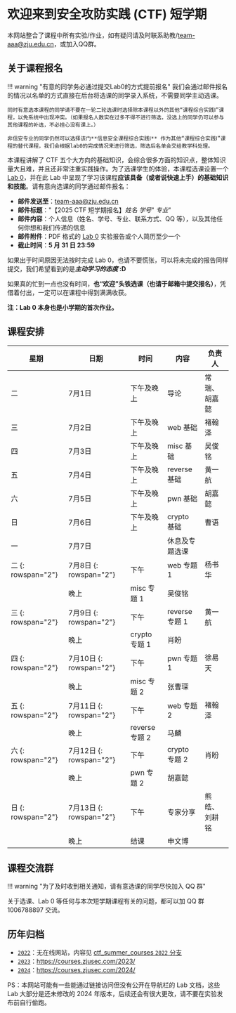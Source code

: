 # 欢迎来到安全攻防实践 (CTF) 短学期

本网站整合了课程中所有实验/作业，如有疑问请及时联系助教/<team-aaa@zju.edu.cn>，或加入QQ群。

## 关于课程报名

!!! warning "有意的同学务必通过提交Lab0的方式提前报名"
    我们会通过邮件报名的情况以名单的方式直接在后台将选课的同学录入系统，不需要同学主动选课。
    
    同时有意选本课程的同学请不要在一轮二轮选课时选择除本课程以外的其他“课程综合实践Ⅰ”课程，以免系统中出现冲突。（如果报名人数实在过多不得不进行筛选，没选上的同学仍可以参与其他课程的补选，不必担心没有课上。）

    非信安专业的同学仍然可以选择该门**信息安全课程综合实践Ⅰ** 作为其他“课程综合实践Ⅰ”课程的替代课程，我们会根据lab0的完成情况来进行筛选，筛选后名单会交给教学科处理。

本课程讲解了 CTF 五个大方向的基础知识，会综合很多方面的知识点，整体知识量大且难，并且还非常注重实践操作。为了选课学生的体验，本课程选课设置一个 [Lab 0](intro/lab0.md)，并在此 Lab 中呈现了学习该课程**应该具备（或者说快速上手）的基础知识和技能**。请有意向选课的同学通过邮件报名：

- **邮件发送至**：<team-aaa@zju.edu.cn>
- **邮件标题**："【2025 CTF 短学期报名】*姓名* *学号*" *专业*"
- **邮件内容**：个人信息（姓名、学号、专业、联系方式、QQ 等），以及其他任何你想和我们传递的信息
- **邮件附件**：PDF 格式的 [Lab 0](intro/lab0.md) 实验报告或个人简历至少一个
- **截止时间**：**5 月 31 日 23:59**

如果出于时间原因无法按时完成 Lab 0，也请不要慌张，可以将未完成的报告同样提交，我们希望看到的是***主动学习的态度* :D**

如果真的忙到一点也没有时间，**也“欢迎”头铁选课（也请于邮箱中提交报名）**，凭借着付出，一定可以在课程中得到满满收获。

**注：Lab 0 本身也是小学期的首次作业。**

<!-- ## 关于课程补选

在已经截止时间（**6月11日**）后仍想参与补选课程的同学，请于考试周前的（**6月19日中午12点**）通过邮件提交课程报名；细节同上所述。补选期间的名额更加有限，故我们将同样根据提交的报告/简历进行筛选，请补选的同学考虑做 [Lab 0](intro/lab0.md) 时的体验做补选决定。 -->

## 课程安排 

| 星期 | 日期   | 时间       | 内容           | 负责人         |
|------|--------|------------|----------------|----------------|
| 二   | 7月1日 | 下午及晚上 | 导论           | 常瑞、胡嘉懿   |
| 三   | 7月2日 | 下午及晚上 | web 基础       | 褚翰泽         |
| 四   | 7月3日 | 下午及晚上 | misc 基础      | 吴俊铭         |
| 五   | 7月4日 | 下午及晚上 | reverse 基础   | 黄一航         |
| 六   | 7月5日 | 下午及晚上 | pwn 基础       | 胡嘉懿         |
| 日   | 7月6日 | 下午及晚上 | crypto 基础    | 曹语           |
| 一   | 7月7日 |            | 休息及专题选课 |                |
| 二 {: rowspan="2"}  | 7月8日 {: rowspan="2"} | 下午       | web 专题 1     | 杨书华         | 
                                               | 晚上       | misc 专题 1    | 吴俊铭         |
| 三 {: rowspan="2"}  | 7月9日 {: rowspan="2"} | 下午       | reverse 专题 1 | 黄一航         |
                                               | 晚上       | crypto 专题 1  | 肖盼           |
| 四 {: rowspan="2"}  | 7月10日 {: rowspan="2"}| 下午       | pwn 专题 1     | 徐易天         |
                                               | 晚上       | misc 专题 2    | 张曹琛         |
| 五 {: rowspan="2"}  | 7月11日 {: rowspan="2"}| 下午       | web 专题 2     | 褚翰泽         |
                                               | 晚上       | reverse 专题 2 | 马麟           |
| 六 {: rowspan="2"}  | 7月12日 {: rowspan="2"}| 下午       | crypto 专题 2  | 肖盼           |
                                               | 晚上       | pwn 专题 2     | 胡嘉懿         |
| 日 {: rowspan="2"}  | 7月13日 {: rowspan="2"}| 下午       | 专家分享       | 熊皓、刘耕铭   |
                                               | 晚上       | 结课           | 申文博         |


## 课程交流群

!!! warning "为了及时收到相关通知，请有意选课的同学尽快加入 QQ 群"

关于选课、Lab 0 等任何与本次短学期课程有关的问题，都可以加 QQ 群 1006788897 交流。


## 历年归档

- [`2022`](https://github.com/team-s2/ctf_summer_courses/tree/2022)：无在线网站，内容见 [ctf_summer_courses `2022` 分支](https://github.com/team-s2/ctf_summer_courses/tree/2022)
- [`2023`](https://github.com/team-s2/ctf_summer_courses/tree/2023)：<https://courses.zjusec.com/2023/>
- [`2024`](https://github.com/team-s2/ctf_summer_courses/tree/2024)：<https://courses.zjusec.com/2024/>

PS：本网站可能有一些能通过链接访问但没有公开在导航栏的 Lab 文档，这些 Lab 大部分是还未修改的 2024 年版本，后续还会有很大更改，请不要在实验发布前自行偷跑。
